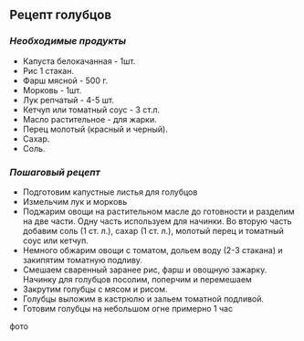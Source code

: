 ## Рецепт голубцов

### *Необходимые продукты*
- Капуста белокачанная - 1шт.
- Рис 1 стакан.
- Фарш мясной - 500 г.
- Морковь - 1шт.
- Лук репчатый - 4-5 шт.
- Кетчуп или томатный соус - 3 ст.л.
- Масло растительное - для жарки.
- Перец молотый (красный и черный).
- Сахар.
- Соль.

### *Пошаговый рецепт*
- Подготовим капустные листья для голубцов
- Измельчим лук и морковь
- Поджарим овощи на растительном масле до готовности и разделим на две части. Одну часть используем для начинки. Во вторую часть добавим соль (1 ст. л.), сахар (1 ст. л.), молотый перец и томатный соус или кетчуп.
- Немного обжарим овощи с томатом, дольем воду (2-3 стакана) и закипятим томатную подливу.
- Смешаем сваренный заранее рис, фарш и овощную зажарку. Начинку для голубцов посолим, поперчим и перемешаем
- Закрутим голубцы с мясом и рисом.
- Голубцы выложим в кастрюлю и зальем томатной подливой.
- Готовим голубцы на небольшом огне примерно 1 час

фото